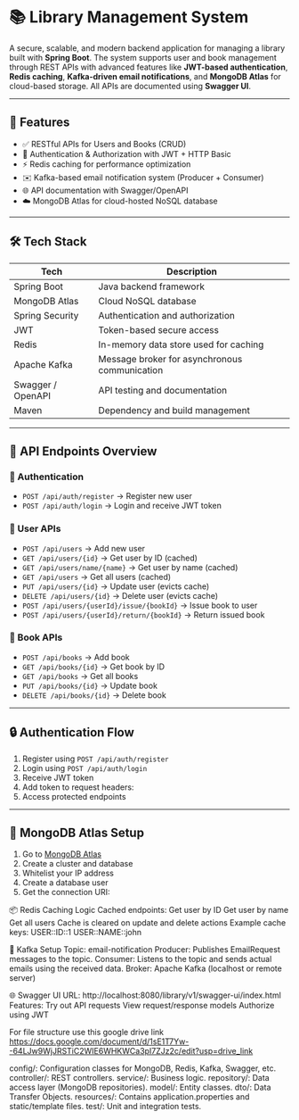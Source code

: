 # 📚 Library Management System

A secure, scalable, and modern backend application for managing a library built with **Spring Boot**. The system supports user and book management through REST APIs with advanced features like **JWT-based authentication**, **Redis caching**, **Kafka-driven email notifications**, and **MongoDB Atlas** for cloud-based storage. All APIs are documented using **Swagger UI**.

---

## 🚀 Features

- ✅ RESTful APIs for Users and Books (CRUD)
- 🔐 Authentication & Authorization with JWT + HTTP Basic
- ⚡ Redis caching for performance optimization
- ✉️ Kafka-based email notification system (Producer + Consumer)
- 🌐 API documentation with Swagger/OpenAPI
- ☁️ MongoDB Atlas for cloud-hosted NoSQL database

---

## 🛠️ Tech Stack

| Tech             | Description                                  |
|------------------|----------------------------------------------|
| Spring Boot      | Java backend framework                        |
| MongoDB Atlas    | Cloud NoSQL database                          |
| Spring Security  | Authentication and authorization              |
| JWT              | Token-based secure access                     |
| Redis            | In-memory data store used for caching         |
| Apache Kafka     | Message broker for asynchronous communication |
| Swagger / OpenAPI | API testing and documentation               |
| Maven            | Dependency and build management               |

---

## 📁 API Endpoints Overview

### 🔐 Authentication
- `POST /api/auth/register` → Register new user
- `POST /api/auth/login` → Login and receive JWT token

### 👤 User APIs
- `POST /api/users` → Add new user
- `GET /api/users/{id}` → Get user by ID (cached)
- `GET /api/users/name/{name}` → Get user by name (cached)
- `GET /api/users` → Get all users (cached)
- `PUT /api/users/{id}` → Update user (evicts cache)
- `DELETE /api/users/{id}` → Delete user (evicts cache)
- `POST /api/users/{userId}/issue/{bookId}` → Issue book to user
- `POST /api/users/{userId}/return/{bookId}` → Return issued book

### 📘 Book APIs
- `POST /api/books` → Add book
- `GET /api/books/{id}` → Get book by ID
- `GET /api/books` → Get all books
- `PUT /api/books/{id}` → Update book
- `DELETE /api/books/{id}` → Delete book

---

## 🔒 Authentication Flow

1. Register using `POST /api/auth/register`
2. Login using `POST /api/auth/login`
3. Receive JWT token
4. Add token to request headers:
5. Access protected endpoints

---

## 🧠 MongoDB Atlas Setup

1. Go to [MongoDB Atlas](https://cloud.mongodb.com)
2. Create a cluster and database
3. Whitelist your IP address
4. Create a database user
5. Get the connection URI:

📦 Redis Caching Logic
Cached endpoints:
Get user by ID
Get user by name
Get all users
Cache is cleared on update and delete actions
Example cache keys:
USER::ID::1
USER::NAME::john

📌 Kafka Setup 
Topic: email-notification
Producer: Publishes EmailRequest messages to the topic.
Consumer: Listens to the topic and sends actual emails using the received data.
Broker: Apache Kafka (localhost or remote server)

🌐 Swagger UI
URL: http://localhost:8080/library/v1/swagger-ui/index.html
Features:
Try out API requests
View request/response models
Authorize using JWT

For file structure use this google drive link https://docs.google.com/document/d/1sE1T7Yw--64LJw9WjJRSTiC2WIE6WHKWCa3pI7ZJz2c/edit?usp=drive_link

config/: Configuration classes for MongoDB, Redis, Kafka, Swagger, etc.
controller/: REST controllers.
service/: Business logic.
repository/: Data access layer (MongoDB repositories).
model/: Entity classes.
dto/: Data Transfer Objects.
resources/: Contains application.properties and static/template files.
test/: Unit and integration tests.




